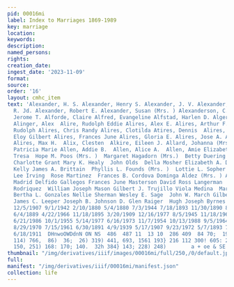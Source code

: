 ```yaml
---
pid: 00016mi
label: Index to Marriages 1869-1989
key: marriage
location: 
keywords: 
description: 
named_persons: 
rights: 
creation_date: 
ingest_date: '2023-11-09'
format: 
source: 
order: '16'
layout: cmhc_item
text: 'Alexander, H. S. Alexander, Henry S. Alexander, J. V. Alexander, M. W. Alexander,
  R. Jd. Alexander, Robert E. Alexander, Susan (Mrs. ) Alexanderson, C. W. Alfano,
  Jerome T. Alforde, Claire Alfred, Evangeline Alfstad, Harlen D. Alger, Stanley D.
  Alinger, Alex  Alire, Rudolph Eddie Alires, Alex E. Alires, Arthur F. Alires, Charles
  Rudolph Alires, Chris Randy Alires, Clotilda Atires, Dennis  Alires, Dolores Alires,
  Eloy Gilbert Alires, Frances June Alires, Gloria E. Alires, Jose A. Alires, Lawrence
  Alires, Max H.  Alix, Clesten  Alkire, Eileen J. Allard, Johanna (Mrs. ) Allarid,
  Patricia Marie Allen, Addie B.  Allen, Alice A.  Allen, Amie Elizabeth Allen, Anna
  Tresa  Hope M. Poos (Mrs. )  Margaret Hagadorn (Mrs.)  Betty Duering Kitty Damon
  Charlotte Grant Mary K. Healy  John Olds  Della Mosher Elizabeth A. Duffy John J.
  Kelly James A. Brittain  Phyllis L. Founds (Mrs. )  Lottie L. Sopher Salina Laukinen  Judith
  Lee Irving  Rose Martinez  Frances B. Cordova Dominga Aldez (Mrs. ) Angela Marie
  Madrid Delfido Gallegos Frances June Masterson David Ross Langerman  Rosalina Josephine
  Rodriquez  William Joseph Mason Gilbert J. Trujillo Viola Medina  Mary Linda Blea
  Bertha L. Gonzales Nellie Sherman Wesley E. Sage  John W. March Gilbert H. Gonzales
  James C. Leeper Joseph B. Johnson D. Glen Raiger  Hugh Joseph Byrnes  6  11/7/1904
  12/5/1907 9/1/1942 2/10/1880 5/4/1880 7/3/1944 7/18/1893 11/30/1890 8/21/1988 7/6/1880
  6/4/1889 4/22/1966 11/18/1895 3/20/1909 12/16/1977 8/5/1945 11/18/1961 4/14/1962
  6/21/1986 10/1/1955 5/14/1977 6/16/1973 11/7/1954 10/13/1988 9/5/1964 7/27/1952
  8/29/1970 7/15/1961 6/30/1891 4/9/1939 5/17/1907 9/23/1972 5/7/1893 7/27/1885 11/26/1983
  6/18/1911  DHnwoOWDdnN ON NS  486  487 11  13 10  286 409  84 70;  19) 145| 265|
  114) 766,  86)  36;  26) 319) 441, 693, 1561 193} 216 112 300! 605: 215; 286 49]
  150, 251) 168: 170; 140.  32h 384} 143; 228) 248)        a + oe & SE -* '
thumbnail: "/img/derivatives/iiif/images/00016mi/full/250,/0/default.jpg"
full: 
manifest: "/img/derivatives/iiif/00016mi/manifest.json"
collection: life
---
```

